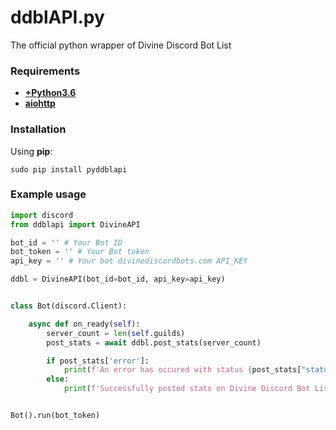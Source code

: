 # ddblAPI.py
The official python wrapper of Divine Discord Bot List

### Requirements
- [**+Python3.6**](https://www.python.org/downloads/)
- [**aiohttp**](https://pypi.org/project/aiohttp/)

### Installation
Using **pip**:
```
sudo pip install pyddblapi
```


### Example usage

```py
import discord
from ddblapi import DivineAPI

bot_id = '' # Your Bot ID
bot_token = '' # Your Bot token
api_key = '' # Your bot divinediscordbots.com API_KEY

ddbl = DivineAPI(bot_id=bot_id, api_key=api_key)


class Bot(discord.Client):

    async def on_ready(self):
        server_count = len(self.guilds)
        post_stats = await ddbl.post_stats(server_count)

        if post_stats['error']:
            print(f'An error has occured with status {post_stats["status"]}:\n{post_stats["response"]}')
        else:
            print(f'Successfully posted stats on Divine Discord Bot List with status {post_stats["status"]} !')


Bot().run(bot_token)
```
